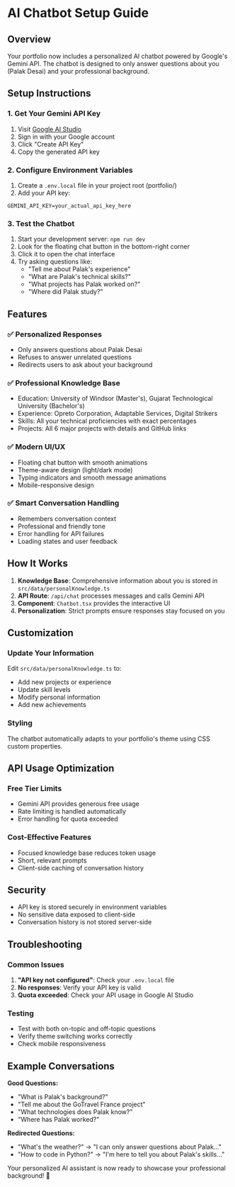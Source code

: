 # AI Chatbot Setup Guide

## Overview

Your portfolio now includes a personalized AI chatbot powered by Google's Gemini API. The chatbot is designed to only answer questions about you (Palak Desai) and your professional background.

## Setup Instructions

### 1. Get Your Gemini API Key

1. Visit [Google AI Studio](https://makersuite.google.com/app/apikey)
2. Sign in with your Google account
3. Click "Create API Key"
4. Copy the generated API key

### 2. Configure Environment Variables

1. Create a `.env.local` file in your project root (portfolio/)
2. Add your API key:

```
GEMINI_API_KEY=your_actual_api_key_here
```

### 3. Test the Chatbot

1. Start your development server: `npm run dev`
2. Look for the floating chat button in the bottom-right corner
3. Click it to open the chat interface
4. Try asking questions like:
   - "Tell me about Palak's experience"
   - "What are Palak's technical skills?"
   - "What projects has Palak worked on?"
   - "Where did Palak study?"

## Features

### ✅ Personalized Responses

- Only answers questions about Palak Desai
- Refuses to answer unrelated questions
- Redirects users to ask about your background

### ✅ Professional Knowledge Base

- Education: University of Windsor (Master's), Gujarat Technological University (Bachelor's)
- Experience: Opreto Corporation, Adaptable Services, Digital Strikers
- Skills: All your technical proficiencies with exact percentages
- Projects: All 6 major projects with details and GitHub links

### ✅ Modern UI/UX

- Floating chat button with smooth animations
- Theme-aware design (light/dark mode)
- Typing indicators and smooth message animations
- Mobile-responsive design

### ✅ Smart Conversation Handling

- Remembers conversation context
- Professional and friendly tone
- Error handling for API failures
- Loading states and user feedback

## How It Works

1. **Knowledge Base**: Comprehensive information about you is stored in `src/data/personalKnowledge.ts`
2. **API Route**: `/api/chat` processes messages and calls Gemini API
3. **Component**: `Chatbot.tsx` provides the interactive UI
4. **Personalization**: Strict prompts ensure responses stay focused on you

## Customization

### Update Your Information

Edit `src/data/personalKnowledge.ts` to:

- Add new projects or experience
- Update skill levels
- Modify personal information
- Add new achievements

### Styling

The chatbot automatically adapts to your portfolio's theme using CSS custom properties.

## API Usage Optimization

### Free Tier Limits

- Gemini API provides generous free usage
- Rate limiting is handled automatically
- Error handling for quota exceeded

### Cost-Effective Features

- Focused knowledge base reduces token usage
- Short, relevant prompts
- Client-side caching of conversation history

## Security

- API key is stored securely in environment variables
- No sensitive data exposed to client-side
- Conversation history is not stored server-side

## Troubleshooting

### Common Issues

1. **"API key not configured"**: Check your `.env.local` file
2. **No responses**: Verify your API key is valid
3. **Quota exceeded**: Check your API usage in Google AI Studio

### Testing

- Test with both on-topic and off-topic questions
- Verify theme switching works correctly
- Check mobile responsiveness

## Example Conversations

**Good Questions:**

- "What is Palak's background?"
- "Tell me about the GoTravel France project"
- "What technologies does Palak know?"
- "Where has Palak worked?"

**Redirected Questions:**

- "What's the weather?" → "I can only answer questions about Palak..."
- "How to code in Python?" → "I'm here to tell you about Palak's skills..."

Your personalized AI assistant is now ready to showcase your professional background! 🚀
